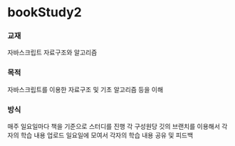 # bookStudy2


### 교재

자바스크립트 자료구조와 알고리즘 



### 목적

자바스크립트를 이용한 자료구조 및 기초 알고리즘 등을 이해

 

### 방식

매주 일요일마다 책을 기준으로 스터디를 진행
각 구성원당 깃의 브랜치를 이용해서 각자의 학습 내용 업로드
일요일에 모여서 각자의 학습 내용 공유 및 피드백